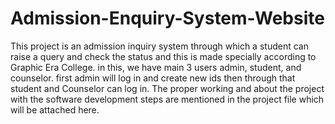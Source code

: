 # Admission-Enquiry-System-Website
This project is an admission inquiry system through which a student can raise a query and check the status and this is made specially according to  Graphic Era College. 
in this, we have main 3 users admin, student, and counselor.
first admin will log in and create new ids then through that student and Counselor can log in.
The proper working and about the project with the software development steps are mentioned in the project file which will be attached here.
